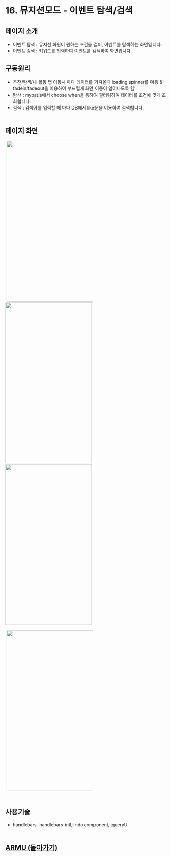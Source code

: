 # 16. 뮤지션모드 - 이벤트 탐색/검색

## 페이지 소개
* 이벤트 탐색 : 뮤지션 회원이 원하는 조건을 걸어, 이벤트를 탐색하는 화면입니다.
* 이벤트 검색 : 키워드를 입력하여 이벤트를 검색하여 화면입니다.

## 구동원리 
* 추천/탐색/내 활동 탭 이동시 마다 데이터를 가져올때 loading spinner를 이용 & <br>
   fadein/fadeout을 이용하여 부드럽게 화면 이동이 일어나도록 함
* 탐색 : mybatis에서 choose when을 통하여 필터링하여 데이터를 조건에 맞게 조회합니다.
* 검색 : 검색어를 입력할 때 마다 DB에서 like문을 이용하여 검색합니다.
<br><br>

## 페이지 화면
&nbsp;<img src="/README%20Image/page16-1.PNG" width="270" height="500">&emsp;
<img src="/README%20Image/page16-2.PNG" width="270" height="500">&emsp;
<img src="/README%20Image/page16-3.PNG" width="270" height="500"><br><br>
&nbsp;<img src="/README%20Image/page16-4.PNG" width="270" height="500">&emsp;
<br><br>

## 사용기술
* handlebars, handlebars-intl,jindo component, jqueryUI<br><br>

## [ARMU (돌아가기)](https://github.com/k0102575/ARMU)<br>
